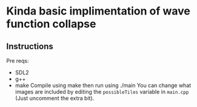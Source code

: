 # Kinda basic implimentation of wave function collapse
## Instructions
Pre reqs:
 - SDL2
 - g++
 - make
Compile using make then run using ./main
You can change what images are included by editing the `possibleTiles` variable in `main.cpp` (Just uncomment the extra bit).
